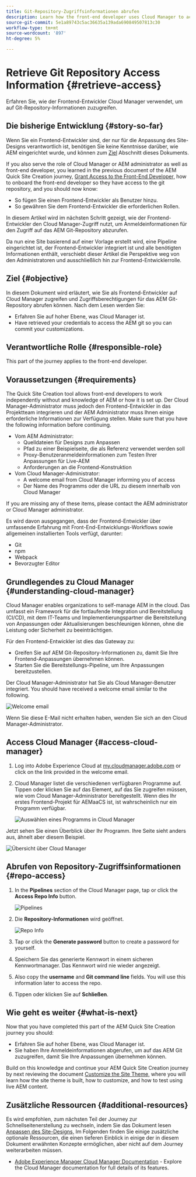 ```yaml
---
title: Git-Repository-Zugriffsinformationen abrufen
description: Learn how the front-end developer uses Cloud Manager to access git repository information.
source-git-commit: 5e1a89743c5ac36635a139ada690849507813c30
workflow-type: tm+mt
source-wordcount: '897'
ht-degree: 5%

---
```



# Retrieve Git Repository Access Information {#retrieve-access}

Erfahren Sie, wie der Frontend-Entwickler Cloud Manager verwendet, um auf Git-Repository-Informationen zuzugreifen.

## Die bisherige Entwicklung {#story-so-far}

Wenn Sie ein Frontend-Entwickler sind, der nur für die Anpassung des Site-Designs verantwortlich ist, benötigen Sie keine Kenntnisse darüber, wie AEM eingerichtet wurde, und können zum [Ziel](#objective) Abschnitt dieses Dokuments.

If you also serve the role of Cloud Manager or AEM administrator as well as front-end developer, you learned in the previous document of the AEM Quick Site Creation journey, [Grant Access to the Front-End Developer,](grant-access.md) how to onboard the front-end developer so they have access to the git repository, and you should now know:

* So fügen Sie einen Frontend-Entwickler als Benutzer hinzu.
* So gewähren Sie dem Frontend-Entwickler die erforderlichen Rollen.

In diesem Artikel wird im nächsten Schritt gezeigt, wie der Frontend-Entwickler den Cloud Manager-Zugriff nutzt, um Anmeldeinformationen für den Zugriff auf das AEM Git-Repository abzurufen.

Da nun eine Site basierend auf einer Vorlage erstellt wird, eine Pipeline eingerichtet ist, der Frontend-Entwickler integriert ist und alle benötigten Informationen enthält, verschiebt dieser Artikel die Perspektive weg von den Administratoren und ausschließlich hin zur Frontend-Entwicklerrolle.

## Ziel {#objective}

In diesem Dokument wird erläutert, wie Sie als Frontend-Entwickler auf Cloud Manager zugreifen und Zugriffsberechtigungen für das AEM Git-Repository abrufen können. Nach dem Lesen werden Sie:

* Erfahren Sie auf hoher Ebene, was Cloud Manager ist.
* Have retrieved your credentials to access the AEM git so you can commit your customizations.

## Verantwortliche Rolle {#responsible-role}

This part of the journey applies to the front-end developer.

## Voraussetzungen {#requirements}

The Quick Site Creation tool allows front-end developers to work independently without and knowledge of AEM or how it is set up. Der Cloud Manager-Administrator muss jedoch den Frontend-Entwickler in das Projektteam integrieren und der AEM Administrator muss Ihnen einige erforderliche Informationen zur Verfügung stellen. Make sure that you have the following information before continuing.

* Vom AEM Administrator:
   * Quelldateien für Designs zum Anpassen
   * Pfad zu einer Beispielseite, die als Referenz verwendet werden soll
   * Proxy-Benutzeranmeldeinformationen zum Testen Ihrer Anpassungen für Live-AEM
   * Anforderungen an die Frontend-Konstruktion
* Vom Cloud Manager-Administrator:
   * A welcome email from Cloud Manager informing you of access
   * Der Name des Programms oder die URL zu diesem innerhalb von Cloud Manager

If you are missing any of these items, please contact the AEM administrator or Cloud Manager administrator.

Es wird davon ausgegangen, dass der Frontend-Entwickler über umfassende Erfahrung mit Front-End-Entwicklungs-Workflows sowie allgemeinen installierten Tools verfügt, darunter:

* Git
* npm
* Webpack
* Bevorzugter Editor

## Grundlegendes zu Cloud Manager {#understanding-cloud-manager}

Cloud Manager enables organizations to self-manage AEM in the cloud. Das umfasst ein Framework für die fortlaufende Integration und Bereitstellung (CI/CD), mit dem IT-Teams und Implementierungspartner die Bereitstellung von Anpassungen oder Aktualisierungen beschleunigen können, ohne die Leistung oder Sicherheit zu beeinträchtigen.

Für den Frontend-Entwickler ist dies das Gateway zu:

* Greifen Sie auf AEM Git-Repository-Informationen zu, damit Sie Ihre Frontend-Anpassungen übernehmen können.
* Starten Sie die Bereitstellungs-Pipeline, um Ihre Anpassungen bereitzustellen.

Der Cloud Manager-Administrator hat Sie als Cloud Manager-Benutzer integriert. You should have received a welcome email similar to the following.

![Welcome email](assets/welcome-email.png)

Wenn Sie diese E-Mail nicht erhalten haben, wenden Sie sich an den Cloud Manager-Administrator.

## Access Cloud Manager {#access-cloud-manager}

1. Log into Adobe Experience Cloud at [my.cloudmanager.adobe.com](https://my.cloudmanager.adobe.com/) or click on the link provided in the welcome email.

1. Cloud Manager listet die verschiedenen verfügbaren Programme auf. Tippen oder klicken Sie auf das Element, auf das Sie zugreifen müssen, wie vom Cloud Manager-Administrator bereitgestellt. Wenn dies Ihr erstes Frontend-Projekt für AEMaaCS ist, ist wahrscheinlich nur ein Programm verfügbar.

   ![Auswählen eines Programms in Cloud Manager](assets/cloud-manager-select-program.png)

Jetzt sehen Sie einen Überblick über Ihr Programm. Ihre Seite sieht anders aus, ähnelt aber diesem Beispiel.

![Übersicht über Cloud Manager](assets/cloud-manager-overview.png)

## Abrufen von Repository-Zugriffsinformationen {#repo-access}

1. In the **Pipelines** section of the Cloud Manager page, tap or click the **Access Repo Info** button.

   ![Pipelines](assets/pipelines-repo-info.png)

1. Die **Repository-Informationen** wird geöffnet.

   ![Repo Info](assets/repo-info.png)

1. Tap or click the **Generate password** button to create a password for yourself.

1. Speichern Sie das generierte Kennwort in einem sicheren Kennwortmanager. Das Kennwort wird nie wieder angezeigt.

1. Also copy the **username** and **Git command line** fields. You will use this information later to access the repo.

1. Tippen oder klicken Sie auf **Schließen**.

## Wie geht es weiter {#what-is-next}

Now that you have completed this part of the AEM Quick Site Creation journey you should:

* Erfahren Sie auf hoher Ebene, was Cloud Manager ist.
* Sie haben Ihre Anmeldeinformationen abgerufen, um auf das AEM Git zuzugreifen, damit Sie Ihre Anpassungen übernehmen können.

Build on this knowledge and continue your AEM Quick Site Creation journey by next reviewing the document [Customize the Site Theme,](customize-theme.md) where you will learn how the site theme is built, how to customize, and how to test using live AEM content.

## Zusätzliche Ressourcen {#additional-resources}

Es wird empfohlen, zum nächsten Teil der Journey zur Schnellseitenerstellung zu wechseln, indem Sie das Dokument lesen [Anpassen des Site-Designs,](customize-theme.md) Im Folgenden finden Sie einige zusätzliche optionale Ressourcen, die einen tieferen Einblick in einige der in diesem Dokument erwähnten Konzepte ermöglichen, aber nicht auf dem Journey weiterarbeiten müssen.

* [Adobe Experience Manager Cloud Manager Documentation](https://experienceleague.adobe.com/docs/experience-manager-cloud-manager/using/introduction-to-cloud-manager.html?lang=de) - Explore the Cloud Manager documentation for full details of its features.
